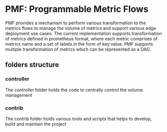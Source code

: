 # PMF: Programmable Metric Flows

PMF provides a mechanism to perform various transformation to the metrics flows to manage the volume of metrics and support various edge deployment use cases.
The current implementation supports transformation of metrics defined in prometheus format, where each metric comprises of metrics name and a set of labels in the form of key:value. PMF supports multiple transformation of metrics which can be represented as a DAG.

## folders structure

### controller

The controller folder holds the code to centrally control the volume management

### contrib

The contrib folder holds various tools and scripts that helps to develop, build and maintain the project

